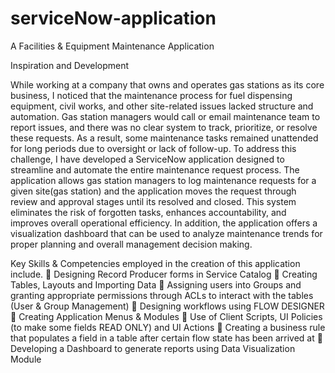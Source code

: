 # serviceNow-application

A Facilities & Equipment Maintenance Application

Inspiration and Development

While working at a company that owns and operates gas stations as its core business, I noticed that the maintenance process for fuel dispensing equipment, civil works, and other site-related issues lacked structure and automation. Gas station managers would call or email maintenance team to report issues, and there was no clear system to track, prioritize, or resolve these requests. As a result, some maintenance tasks remained unattended for long periods due to oversight or lack of follow-up.
To address this challenge, I have developed a ServiceNow application designed to streamline and automate the entire maintenance request process. The application allows gas station managers to log maintenance requests for a given site(gas station) and the application moves the request through review and approval stages until its resolved and closed. This system eliminates the risk of forgotten tasks, enhances accountability, and improves overall operational efficiency. In addition, the application offers a visualization dashboard that can be used to analyze maintenance trends for proper planning and overall management decision making.

Key Skills & Competencies employed in the creation of this application include.
	Designing Record Producer forms in Service Catalog
	Creating Tables, Layouts and Importing Data 
	Assigning users into Groups and granting appropriate permissions through ACLs to interact with the tables (User & Group Management)
	Designing workflows using FLOW DESIGNER
	Creating Application Menus & Modules
	Use of Client Scripts, UI Policies (to make some fields READ ONLY) and UI Actions
	Creating a business rule that populates a field in a table after certain flow state has been arrived at
	Developing a Dashboard to generate reports using Data Visualization Module



